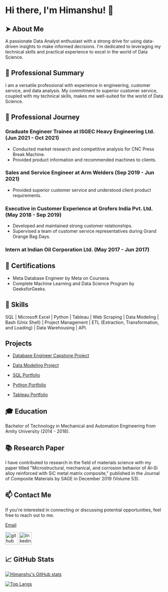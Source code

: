 # Hi there, I'm Himanshu! 🙏

## ➤ About Me

A passionate Data Analyst enthusiast with a strong drive for using data-driven insights to make informed decisions. I'm dedicated to leveraging my technical skills and practical experience to excel in the world of Data Science.

## 🌟 Professional Summary

I am a versatile professional with experience in engineering, customer service, and data analysis. My commitment to superior customer service, coupled with my technical skills, makes me well-suited for the world of Data Science.

## 💼 Professional Journey

### Graduate Engineer Trainee at ISGEC Heavy Engineering Ltd. (Jun 2021 - Oct 2021)

- Conducted market research and competitive analysis for CNC Press Break Machine.
- Provided product information and recommended machines to clients.

### Sales and Service Engineer at Arm Welders (Sep 2019 - Jun 2021)

- Provided superior customer service and understood client product requirements.

### Executive in Customer Experience at Grofers India Pvt. Ltd. (May 2018 - Sep 2019)

- Developed and maintained strong customer relationships.
- Supervised a team of customer service representatives during Grand Orange Bag Days.

### Intern at Indian Oil Corporation Ltd. (May 2017 - Jun 2017)

## 📜 Certifications

- Meta Database Engineer by Meta on Coursera.
- Complete Machine Learning and Data Science Program by GeeksforGeeks.

## 🚀 Skills

SQL | Microsoft Excel | Python | Tableau | Web Scraping | Data Modeling | Bash (Unix Shell) | Project Management | ETL (Extraction, Transformation, and Loading) | Data Warehousing | API.

## Projects

- [Database Engineer Capstone Project](https://github.com/himanshu1295/db-capstone-project)

- [Data Modeling Project](https://github.com/himanshu1295/Data_Modeling_Project)

- [SQL Portfolio](https://github.com/himanshu1295/SQL_Portfolio)

- [Python Portfolio](https://github.com/himanshu1295/Python_Portfolio)

- [Tableau Portfolio](https://public.tableau.com/app/profile/himanshu.vashisth7928)

## 🎓 Education

Bachelor of Technology in Mechanical and Automation Engineering from Amity University (2014 - 2018).

## 📚 Research Paper

I have contributed to research in the field of materials science with my paper titled "Microstructural, mechanical, and corrosion behavior of Al–Si alloy reinforced with SiC metal matrix composite," published in the Journal of Composite Materials by SAGE in December 2019 (Volume 53).

## 📫 Contact Me

If you're interested in connecting or discussing potential opportunities, feel free to reach out to me.

[Email](mailto:4488himanshu@gmail.com)

[<img src='https://cdn.jsdelivr.net/npm/simple-icons@3.0.1/icons/github.svg' alt='github' height='40'>](https://github.com/himanshu1295) [<img src='https://cdn.jsdelivr.net/npm/simple-icons@3.0.1/icons/linkedin.svg' alt='linkedin' height='40'>](https://www.linkedin.com/in/vashisth12/)

## 📈 GitHub Stats

[![Himanshu's GitHub stats](https://github-readme-stats.vercel.app/api?username=himanshu1295)](https://github.com/himanshu1295/github-readme-stats)

[![Top Langs](https://github-readme-stats.vercel.app/api/top-langs/?username=himanshu1295&layout=compact)](https://github.com/himanshu1295)



<!--
**himanshu1295/himanshu1295** is a ✨ _special_ ✨ repository because its `README.md` (this file) appears on your GitHub profile.

Here are some ideas to get you started:

- 🔭 I’m currently working on ...
- 🌱 I’m currently learning ...
- 👯 I’m looking to collaborate on ...
- 🤔 I’m looking for help with ...
- 💬 Ask me about ...
- 📫 How to reach me: ...
- 😄 Pronouns: ...
- ⚡ Fun fact: ...
-->
